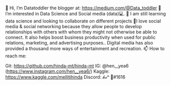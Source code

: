 👋 Hi, I’m Datatoddler the blogger at: https://medium.com/@Data_toddler
👀 I’m interested in Data Science and Social media (data)💻.
🤝 I am still learning data science and looking to collaborate on different projects
💞️I love social media & social networking because they allow people to develop relationships with others with whom they might not otherwise be able to connect. It also helps boost business productivity when used for public relations, marketing, and advertising purposes.. 
Digital media has also provided a thousand more ways of entertainment and recreation.
📫 How to reach me:

Git: https://github.com/hinda-mt/hinda-mt 
IG: @hen__yea6 (https://www.instagram.com/hen__yea6/)
Kaggle: https://www.kaggle.com/mellitihinda
Discord: 𝒽ℯⁿ 🦋#1616
